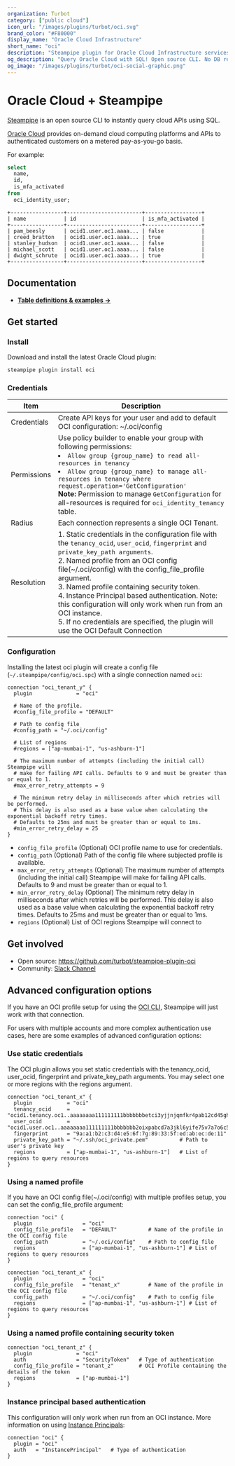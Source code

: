 ```yaml
---
organization: Turbot
category: ["public cloud"]
icon_url: "/images/plugins/turbot/oci.svg"
brand_color: "#F80000"
display_name: "Oracle Cloud Infrastructure"
short_name: "oci"
description: "Steampipe plugin for Oracle Cloud Infrastructure services and resource types."
og_description: "Query Oracle Cloud with SQL! Open source CLI. No DB required."
og_image: "/images/plugins/turbot/oci-social-graphic.png"
---
```


# Oracle Cloud + Steampipe

[Steampipe](https://steampipe.io) is an open source CLI to instantly query cloud APIs using SQL.

[Oracle Cloud](https://www.oracle.com/cloud/) provides on-demand cloud computing platforms and APIs to authenticated customers on a metered pay-as-you-go basis.

For example:

```sql
select
  name,
  id,
  is_mfa_activated
from
  oci_identity_user;
```

```
+-----------------+------------------------+------------------+
| name            | id                     | is_mfa_activated |
+-----------------+------------------------+------------------+
| pam_beesly      | ocid1.user.oc1.aaaa... | false            |
| creed_bratton   | ocid1.user.oc1.aaaa... | true             |
| stanley_hudson  | ocid1.user.oc1.aaaa... | false            |
| michael_scott   | ocid1.user.oc1.aaaa... | false            |
| dwight_schrute  | ocid1.user.oc1.aaaa... | true             |
+-----------------+------------------------+------------------+
```

## Documentation

- **[Table definitions & examples →](/plugins/turbot/oci/tables)**

## Get started

### Install

Download and install the latest Oracle Cloud plugin:

```bash
steampipe plugin install oci
```

### Credentials

| Item | Description |
| - | - |
| Credentials | Create API keys for your user and add to default OCI configuration: ~/.oci/config |
| Permissions | Use policy builder to enable your group with following permissions:<br /><li>`Allow group {group_name} to read all-resources in tenancy`</li><li>`Allow group {group_name} to manage all-resources in tenancy where request.operation='GetConfiguration'`</li>**Note:** Permission to manage `GetConfiguration` for all-resources is required for `oci_identity_tenancy` table. |
| Radius | Each connection represents a single OCI Tenant. |
| Resolution | 1. Static credentials in the configuration file with the `tenancy_ocid`, `user_ocid`, `fingerprint` and `private_key_path arguments`.<br />2. Named profile from an OCI config file(~/.oci/config) with the config_file_profile argument.<br />3. Named profile containing security token.<br />4. Instance Principal based authentication. Note: this configuration will only work when run from an OCI instance.<br />5. If no credentials are specified, the plugin will use the OCI Default Connection |

### Configuration

Installing the latest oci plugin will create a config file (`~/.steampipe/config/oci.spc`) with a single connection named `oci`:

```hcl
connection "oci_tenant_y" {
  plugin              = "oci"

  # Name of the profile.
  #config_file_profile = "DEFAULT"

  # Path to config file
  #config_path = "~/.oci/config"

  # List of regions
  #regions = ["ap-mumbai-1", "us-ashburn-1"]

  # The maximum number of attempts (including the initial call) Steampipe will
  # make for failing API calls. Defaults to 9 and must be greater than or equal to 1.
  #max_error_retry_attempts = 9

  # The minimum retry delay in milliseconds after which retries will be performed.
  # This delay is also used as a base value when calculating the exponential backoff retry times.
  # Defaults to 25ms and must be greater than or equal to 1ms.
  #min_error_retry_delay = 25
}
```

- `config_file_profile` (Optional) OCI profile name to use for credentials.
- `config_path` (Optional) Path of the config file where subjected profile is available.
- `max_error_retry_attempts` (Optional) The maximum number of attempts (including the initial call) Steampipe will make for failing API calls. Defaults to 9 and must be greater than or equal to 1.
- `min_error_retry_delay` (Optional) The minimum retry delay in milliseconds after which retries will be performed. This delay is also used as a base value when calculating the exponential backoff retry times. Defaults to 25ms and must be greater than or equal to 1ms.
- `regions` (Optional) List of OCI regions Steampipe will connect to

## Get involved

- Open source: https://github.com/turbot/steampipe-plugin-oci
- Community: [Slack Channel](https://join.slack.com/t/steampipe/shared_invite/zt-oij778tv-lYyRTWOTMQYBVAbtPSWs3g)

## Advanced configuration options

If you have an OCI profile setup for using the [OCI CLI](https://docs.oracle.com/en-us/iaas/tools/oci-cli/2.9.1/oci_cli_docs/oci.html), Steampipe will just work with that connection.

For users with multiple accounts and more complex authentication use cases, here are some examples of advanced configuration options:

### Use static credentials

The OCI plugin allows you set static credentials with the tenancy_ocid, user_ocid, fingerprint and private_key_path arguments. You may select one or more regions with the regions argument.

```hcl
connection "oci_tenant_x" {
  plugin           = "oci"
  tenancy_ocid     = "ocid1.tenancy.oc1..aaaaaaaa111111111bbbbbbbetci3yjjnjqmfkr4pab12cd45gh56hm76cyljaq"
  user_ocid        = "ocid1.user.oc1..aaaaaaaa111111111bbbbbbb2oixpabcd7a3jkl6yife75v7a7o6c5d6wclrsjia"
  fingerprint      = "9a:a1:b2:c3:d4:e5:6f:7g:89:33:5f:ed:ab:ec:de:11"
  private_key_path = "~/.ssh/oci_private.pem"          # Path to user's private key
  regions          = ["ap-mumbai-1", "us-ashburn-1"]   # List of regions to query resources
}
```

### Using a named profile

If you have an OCI config file(~/.oci/config) with multiple profiles setup, you can set the config_file_profile argument:

```hcl
connection "oci" {
  plugin                = "oci"
  config_file_profile   = "DEFAULT"          # Name of the profile in the OCI config file
  config_path           = "~/.oci/config"    # Path to config file
  regions               = ["ap-mumbai-1", "us-ashburn-1"] # List of regions to query resources
}

connection "oci_tenant_x" {
  plugin                = "oci"
  config_file_profile   = "tenant_x"         # Name of the profile in the OCI config file
  config_path           = "~/.oci/config"    # Path to config file
  regions               = ["ap-mumbai-1", "us-ashburn-1"] # List of regions to query resources
}
```

### Using a named profile containing security token

```hcl
connection "oci_tenant_z" {
  plugin              = "oci"
  auth                = "SecurityToken"   # Type of authentication
  config_file_profile = "tenant_z"        # OCI Profile containing the details of the token
  regions             = ["ap-mumbai-1"]
}
```

### Instance principal based authentication

This configuration will only work when run from an OCI instance. More information on using [Instance Principals](https://docs.oracle.com/en-us/iaas/Content/Identity/Tasks/callingservicesfrominstances.htm):

```hcl
connection "oci" {
  plugin = "oci"
  auth   = "InstancePrincipal"   # Type of authentication
}
```
